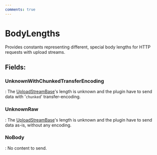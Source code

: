 ```yaml
---
comments: true
---
```

# BodyLengths

Provides constants representing different, special body lengths for HTTP requests with upload streams. 

## **Fields**:
### **UnknownWithChunkedTransferEncoding**
: The [UploadStreamBase](../Upload/UploadStreamBase.md)'s length is unknown and the plugin have to send data with '`chunked`' transfer-encoding. 
### **UnknownRaw**
: The [UploadStreamBase](../Upload/UploadStreamBase.md)'s length is unknown and the plugin have to send data as-is, without any encoding. 
### **NoBody**
: No content to send. 